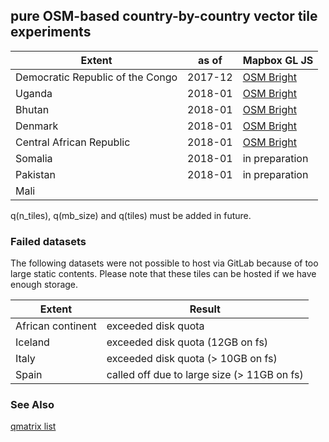 ## pure OSM-based country-by-country vector tile experiments

Extent | as of | Mapbox GL JS 
--- | --- | ---
Democratic Republic of the Congo | 2017-12 | [OSM Bright](https://hfu.github.io/drc1712-bright/)
Uganda | 2018-01 | [OSM Bright](https://hfu.github.io/uga1801-bright/)
Bhutan | 2018-01 | [OSM Bright](https://hfu.github.io/btn1801-bright/)
Denmark | 2018-01 | [OSM Bright](https://hfu.github.io/dnk1801-bright/)
Central African Republic | 2018-01 | [OSM Bright](https://hfu.github.io/caf1801-bright/)
Somalia | 2018-01 | in preparation
Pakistan | 2018-01 | in preparation
Mali | |

q(n_tiles), q(mb_size) and q(tiles) must be added in future.

### Failed datasets
The following datasets were not possible to host via GitLab because of too large static contents. Please note that these tiles can be hosted if we have enough storage.

Extent | Result
--- | ---
African continent | exceeded disk quota
Iceland | exceeded disk quota (12GB on fs)
Italy | exceeded disk quota (> 10GB on fs)
Spain | called off due to large size (> 11GB on fs)

### See Also
[qmatrix list](http://hfu.github.io/osm-countries/qmatrix.html)
